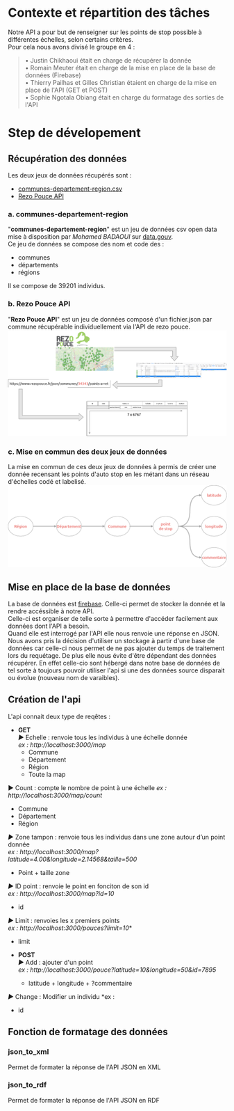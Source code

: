 # Contexte et répartition des tâches

Notre API a pour but de renseigner sur les points de stop possible à différentes échelles, selon certains critères.   
Pour cela nous avons divisé le groupe en 4 : 
> • Justin Chikhaoui était en charge de récupérer la donnée   
> • Romain Meuter était en charge de la mise en place de la base de données (Firebase)   
> • Thierry Pailhas et Gilles Christian étaient en charge de la mise en place de l'API (GET et POST)   
> • Sophie Ngotala Obiang était en charge du formatage des sorties de l'API   

# Step de dévelopement

## Récupération des données
Les deux jeux de données récupérés sont :
- [communes-departement-region.csv](https://www.data.gouv.fr/fr/datasets/communes-de-france-base-des-codes-postaux/)
- [Rezo Pouce API](https://api.rezopouce.fr/)

### a. communes-departement-region
"**communes-departement-region**" est un jeu de données csv open data mise à disposition par *Mohamed BADAOUI* sur [data.gouv](https://www.data.gouv.fr/fr/).   
Ce jeu de données se compose des nom et code des :
- communes
- départements
- régions

Il se compose de 39201 individus.

### b. Rezo Pouce API
"**Rezo Pouce API**" est un jeu de données composé d'un fichier.json par commune récupérable individuellement via l'API de rezo pouce.
![plot](https://github.com/Sophie168-mel/groupe_api/blob/main/api_rezo_pouce.png?raw=true)

### c. Mise en commun des deux jeux de données
La mise en commun de ces deux jeux de données à permis de créer une donnée recensant les points d'auto stop en les métant dans un réseau d'échelles codé et labelisé.
![plot](https://github.com/Sophie168-mel/groupe_api/blob/main/graph_regroupement_donnees.png)

## Mise en place de la base de données

La base de données est [firebase](https://firebase.google.com/). Celle-ci permet de stocker la donnée et la rendre accéssible à notre API.    
Celle-ci est organiser de telle sorte à permettre d'accéder facilement aux données dont l'API a besoin.   
Quand elle est interrogé par l'API elle nous renvoie une réponse en JSON.   
Nous avons pris la décision d'utiliser un stockage à partir d'une base de données car celle-ci nous permet de ne pas ajouter du temps de traitement lors du requétage. De plus elle nous évite d'être dépendant des données récupérer. En effet celle-cio sont hébergé dans notre base de données de tel sorte à toujours pouvoir utiliser l'api si une des données source disparait ou évolue (nouveau nom de varaibles).

## Création de l'api

L'api connait deux type de reqêtes : 
- **GET**   
*►* Echelle : renvoie tous les individus à une échelle donnée   
*ex : http://localhost:3000/map*   
  - Commune
  - Département
  - Région
  - Toute la map

► Count : compte le nombre de point à une échelle
*ex : http://localhost:3000/map/count*
  - Commune
  - Département
  - Région

*►* Zone tampon : renvoie tous les individus dans une zone autour d’un point donnée   
*ex : http://localhost:3000/map?latitude=4.00&longitude=2.14568&taille=500*
  - Point + taille zone

*►* ID point : renvoie le point en fonciton de son id   
*ex : http://localhost:3000/map?id=10*
  - id

*►* Limit : renvoies les x premiers points    
*ex : http://localhost:3000/pouces?limit=10**
  -  limit

- **POST**   
*►* Add : ajouter d'un point   
*ex : http://localhost:3000/pouce?latitude=10&longitude=50&id=7895*
  - latitude + longitude + ?commentaire

*►* Change : Modifier un individu
*ex :
  - id

## Fonction de formatage des données
### json_to_xml
Permet de formater la réponse de l'API JSON en XML

### json_to_rdf
Permet de formater la réponse de l'API JSON en RDF
